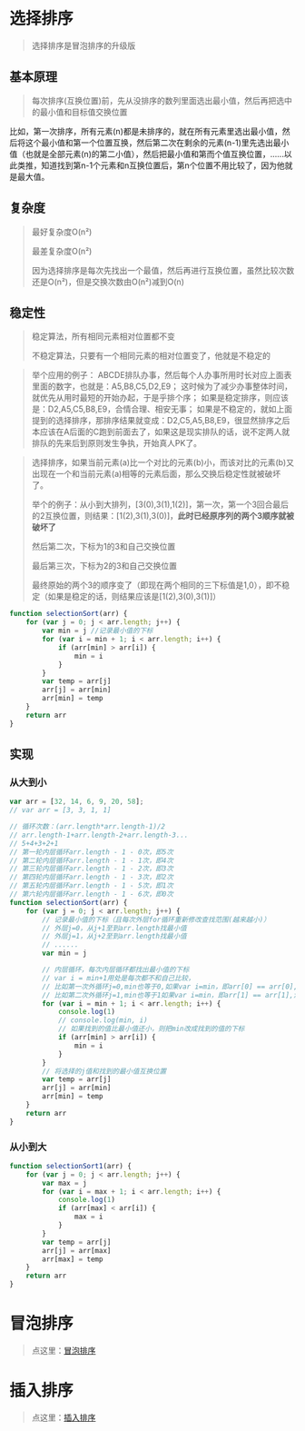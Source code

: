 # 选择排序

> 选择排序是冒泡排序的升级版

## 基本原理

> 每次排序(互换位置)前，先从没排序的数列里面选出最小值，然后再把选中的最小值和目标值交换位置

比如，第一次排序，所有元素(n)都是未排序的，就在所有元素里选出最小值，然后将这个最小值和第一个位置互换，然后第二次在剩余的元素(n-1)里先选出最小值（也就是全部元素(n)的第二小值），然后把最小值和第而个值互换位置，......以此类推，知道找到第n-1个元素和n互换位置后，第n个位置不用比较了，因为他就是最大值。

## 复杂度

> 最好复杂度O(n²)
>
> 最差复杂度O(n²)
>
> 因为选择排序是每次先找出一个最值，然后再进行互换位置，虽然比较次数还是O(n²)，但是交换次数由O(n²)减到O(n)

## 稳定性

> 稳定算法，所有相同元素相对位置都不变
>
> 不稳定算法，只要有一个相同元素的相对位置变了，他就是不稳定的

> 举个应用的例子： ABCDE排队办事，然后每个人办事所用时长对应上面表里面的数字，也就是：A5,B8,C5,D2,E9； 这时候为了减少办事整体时间，就优先从用时最短的开始办起，于是乎排个序； 如果是稳定排序，则应该是：D2,A5,C5,B8,E9，合情合理、相安无事； 如果是不稳定的，就如上面提到的选择排序，那排序结果就变成：D2,C5,A5,B8,E9，很显然排序之后本应该在A后面的C跑到前面去了，如果这是现实排队的话，说不定两人就排队的先来后到原则发生争执，开始真人PK了。

> 选择排序，如果当前元素(a)比一个对比的元素(b)小，而该对比的元素(b)又出现在一个和当前元素(a)相等的元素后面，那么交换后稳定性就被破坏了。
>
> 举个的例子：从小到大排列，[3(0),3(1),1(2)]，第一次，第一个3回合最后的2互换位置，则结果：[1(2),3(1),3(0)]，**此时已经原序列的两个3顺序就被破坏了**
>
> 然后第二次，下标为1的3和自己交换位置
>
> 最后第三次，下标为2的3和自己交换位置
>
> 最终原始的两个3的顺序变了（即现在两个相同的三下标值是1,0），即不稳定（如果是稳定的话，则结果应该是[1(2),3(0),3(1)]）

```js
function selectionSort(arr) {
    for (var j = 0; j < arr.length; j++) {
        var min = j //记录最小值的下标
        for (var i = min + 1; i < arr.length; i++) {
            if (arr[min] > arr[i]) {
                min = i
            }
        }
        var temp = arr[j]
        arr[j] = arr[min]
        arr[min] = temp
    }
    return arr
}
```



## 实现

### 从大到小

```js
var arr = [32, 14, 6, 9, 20, 58];
// var arr = [3, 3, 1, 1]

// 循环次数：(arr.length*arr.length-1)/2
// arr.length-1+arr.length-2+arr.length-3...
// 5+4+3+2+1
// 第一轮内层循环arr.length - 1 - 0次，即5次
// 第二轮内层循环arr.length - 1 - 1次，即4次
// 第三轮内层循环arr.length - 1 - 2次，即3次
// 第四轮内层循环arr.length - 1 - 3次，即2次
// 第五轮内层循环arr.length - 1 - 5次，即1次
// 第六轮内层循环arr.length - 1 - 6次，即0次
function selectionSort(arr) {
    for (var j = 0; j < arr.length; j++) {
        // 记录最小值的下标（且每次外层for循环重新修改查找范围(越来越小)）
        // 外层j=0，从j+1至到arr.length找最小值
        // 外层j=1，从j+2至到arr.length找最小值
        // ......
        var min = j

        // 内层循环，每次内层循环都找出最小值的下标
        // var i = min+1用处是每次都不和自己比较，
        // 比如第一次外循环j=0,min也等于0,如果var i=min，即arr[0] == arr[0],没必要比较
        // 比如第二次外循环j=1,min也等于1如果var i=min，即arr[1] == arr[1],没必要比较
        for (var i = min + 1; i < arr.length; i++) {
            console.log(1)
            // console.log(min, i)
            // 如果找到的值比最小值还小，则把min改成找到的值的下标
            if (arr[min] > arr[i]) {
                min = i
            }
        }
        // 将选择的j值和找到的最小值互换位置
        var temp = arr[j]
        arr[j] = arr[min]
        arr[min] = temp
    }
    return arr
}

```

### 从小到大

```js
function selectionSort1(arr) {
    for (var j = 0; j < arr.length; j++) {
        var max = j
        for (var i = max + 1; i < arr.length; i++) {
            console.log(1)
            if (arr[max] < arr[i]) {
                max = i
            }
        }
        var temp = arr[j]
        arr[j] = arr[max]
        arr[max] = temp
    }
    return arr
}
```

# 冒泡排序

> 点这里：[冒泡排序](https://www.zhengbeining.com/article/63)

# 插入排序

> 点这里：[插入排序](https://www.zhengbeining.com/article/65)